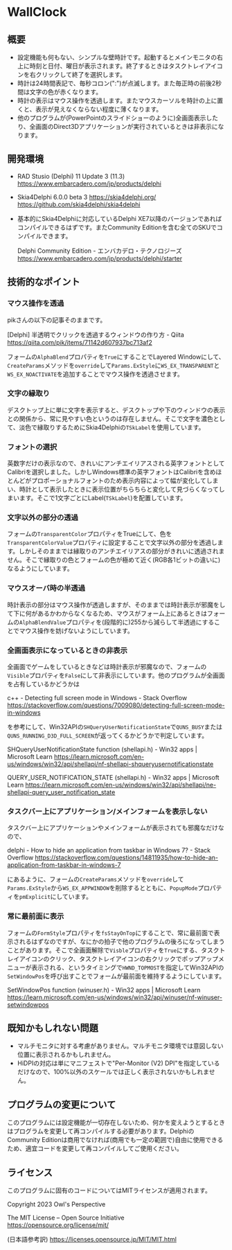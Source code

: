 ﻿# WallClock
## 概要
- 設定機能も何もない、シンプルな壁時計です。起動するとメインモニタの右上に時刻と日付、曜日が表示されます。終了するときはタスクトレイアイコンを右クリックして終了を選択します。
- 時計は24時間表記で、毎秒コロン(":")が点滅します。また毎正時の前後2秒間は文字の色が赤くなります。
- 時計の表示はマウス操作を透過します。またマウスカーソルを時計の上に置くと、表示が見えなくならない程度に薄くなります。
- 他のプログラムが(PowerPointのスライドショーのように)全画面表示したり、全画面のDirect3Dアプリケーションが実行されているときは非表示になります。

## 開発環境
- RAD Stusio (Delphi) 11 Update 3 (11.3)
  https://www.embarcadero.com/jp/products/delphi
- Skia4Delphi 6.0.0 beta 3
  https://skia4delphi.org/
  https://github.com/skia4delphi/skia4delphi
- 基本的にSkia4Delphiに対応しているDelphi XE7以降のバージョンであればコンパイルできるはずです。またCommunity Editionを含む全てのSKUでコンパイルできます。

    Delphi Community Edition - エンバカデロ・テクノロジーズ
    https://www.embarcadero.com/jp/products/delphi/starter

## 技術的なポイント
### マウス操作を透過
pikさんの以下の記事そのままです。

[Delphi] 半透明でクリックを透過するウィンドウの作り方 - Qiita
https://qiita.com/pik/items/71142d607937bc713af2

フォームの`AlphaBlend`プロパティを`True`にすることでLayered Windowにして、`CreateParams`メソッドを`override`して`Params.ExStyle`に`WS_EX_TRANSPARENT`と`WS_EX_NOACTIVATE`を追加することでマウス操作を透過させます。

### 文字の縁取り
デスクトップ上に単に文字を表示すると、デスクトップや下のウィンドウの表示との関係から、常に見やすい色というのは存在しません。そこで文字を濃色として、淡色で縁取りするためにSkia4Delphiの`TSkLabel`を使用しています。

### フォントの選択
英数字だけの表示なので、きれいにアンチエイリアスされる英字フォントとしてCalibriを選択しました。しかしWindows標準の英字フォントはCalibriを含めほとんどがプロポーショナルフォントのため表示内容によって幅が変化してしまい、時計として表示したときに表示位置がちらちらと変化して見づらくなってしまいます。そこで1文字ごとにLabel(`TSkLabel`)を配置しています。

### 文字以外の部分の透過
フォームの`TransparentColor`プロパティをTrueにして、色を`TransparentColorValue`プロパティに設定することで文字以外の部分を透過します。しかしそのままでは縁取りのアンチエイリアスの部分がきれいに透過されません。そこで縁取りの色とフォームの色が極めて近く(RGB各1ビットの違いに)なるようにしています。

### マウスオーバ時の半透過
時計表示の部分はマウス操作が透過しますが、そのままでは時計表示が邪魔をして下に何があるかわからなくなるため、マウスがフォーム上にあるときはフォームの`AlphaBlendValue`プロパティを(段階的に)255から減らして半透過にすることでマウス操作を妨げないようにしています。

### 全画面表示になっているときの非表示
全画面でゲームをしているときなどは時計表示が邪魔なので、フォームの`Visible`プロパティを`False`にして非表示にしています。他のプログラムが全画面を占有しているかどうかは

c++ - Detecting full screen mode in Windows - Stack Overflow
https://stackoverflow.com/questions/7009080/detecting-full-screen-mode-in-windows

を参考にして、Win32APIの`SHQueryUserNotificationState`で`QUNS_BUSY`または`QUNS_RUNNING_D3D_FULL_SCREEN`が返ってくるかどうかで判定しています。

SHQueryUserNotificationState function (shellapi.h) - Win32 apps | Microsoft Learn
https://learn.microsoft.com/en-us/windows/win32/api/shellapi/nf-shellapi-shqueryusernotificationstate

QUERY_USER_NOTIFICATION_STATE (shellapi.h) - Win32 apps | Microsoft Learn
https://learn.microsoft.com/en-us/windows/win32/api/shellapi/ne-shellapi-query_user_notification_state

### タスクバー上にアプリケーション/メインフォームを表示しない
タスクバー上にアプリケーションやメインフォームが表示されても邪魔なだけなので、

delphi - How to hide an application from taskbar in Windows 7? - Stack Overflow
https://stackoverflow.com/questions/14811935/how-to-hide-an-application-from-taskbar-in-windows-7

にあるように、フォームの`CreateParams`メソッドを`override`して`Params.ExStyle`から`WS_EX_APPWINDOW`を削除するとともに、`PopupMode`プロパティを`pmExplicit`にしています。

### 常に最前面に表示
フォームの`FormStyle`プロパティを`fsStayOnTop`にすることで、常に最前面で表示されるはずなのですが、なにかの拍子で他のプログラムの後ろになってしまうことがあります。そこで全画面解除で`Visble`プロパティを`True`にする、タスクトレイアイコンのクリック、タスクトレイアイコンの右クリックでポップアップメニューが表示される、というタイミングで`HWND_TOPMOST`を指定してWin32APIの`SetWindowPos`を呼び出すことでフォームが最前面を維持するようにしています。

SetWindowPos function (winuser.h) - Win32 apps | Microsoft Learn
https://learn.microsoft.com/en-us/windows/win32/api/winuser/nf-winuser-setwindowpos

## 既知かもしれない問題
- マルチモニタに対する考慮がありません。マルチモニタ環境では意図しない位置に表示されるかもしれません。	
- HiDPIの対応は単にマニフェストで"Per-Monitor (V2) DPI"を指定しているだけなので、100%以外のスケールでは正しく表示されないかもしれません。

## プログラムの変更について
このプログラムには設定機能が一切存在しないため、何かを変えようとするときはプログラムを変更して再コンパイルする必要があります。DelphiのCommunity Editionは商用でなければ(商用でも一定の範囲で)自由に使用できるため、適宜コードを変更して再コンパイルしてご使用ください。

## ライセンス
このプログラムに固有のコードについてはMITライセンスが適用されます。

Copyright 2023 Owl's Perspective

The MIT License – Open Source Initiative
https://opensource.org/license/mit/

(日本語参考訳)
https://licenses.opensource.jp/MIT/MIT.html
